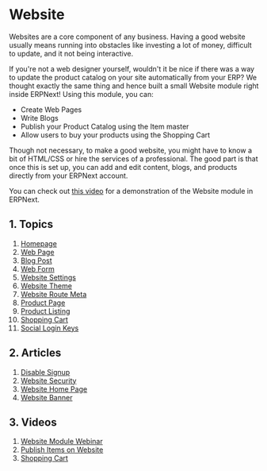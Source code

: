 <!-- add-breadcrumbs -->
# Website

Websites are a core component of any business. Having a good website usually
means running into obstacles like investing a lot of money, difficult to update,
and it not being interactive.

If you're not a web designer yourself, wouldn't it be nice if there was a way to
update the product catalog on your site automatically from your ERP? We thought
exactly the same thing and hence built a small Website module right inside
ERPNext! Using this module, you can:

- Create Web Pages
- Write Blogs
- Publish your Product Catalog using the Item master
- Allow users to buy your products using the Shopping Cart

Though not necessary, to make a good website, you might have to know a bit of
HTML/CSS or hire the services of a professional. The good part is that once this
is set up, you can add and edit content, blogs, and products directly from your
ERPNext account.

You can check out [this video](https://www.youtube.com/watch?v=lyW6mfFBSNw)
for a demonstration of the Website module in ERPNext.

## 1. Topics

1. [Homepage](/docs/v13/user/manual/en/website/homepage)
1. [Web Page](/docs/v13/user/manual/en/website/web-page)
1. [Blog Post](/docs/v13/user/manual/en/website/blog-post)
1. [Web Form](/docs/v13/user/manual/en/website/web-form)
1. [Website Settings](/docs/v13/user/manual/en/website/website-settings)
1. [Website Theme](/docs/v13/user/manual/en/website/website-theme)
1. [Website Route Meta](/docs/v13/user/manual/en/website/website-route-meta)
1. [Product Page](/docs/v13/user/manual/en/website/product-page)
1. [Product Listing](/docs/v13/user/manual/en/website/product-listing)
1. [Shopping Cart](/docs/v13/user/manual/en/website/shopping-cart)
1. [Social Login Keys](/docs/v13/user/manual/en/website/social-login-keys)

## 2. Articles

1. [Disable Signup](/docs/v13/user/manual/en/website/articles/disable-signup)
1. [Website Security](/docs/v13/user/manual/en/website/articles/website-security)
1. [Website Home Page](/docs/v13/user/manual/en/website/articles/website-home-page)
1. [Website Banner](/docs/v13/user/manual/en/website/articles/website-banner)

## 3. Videos
1. [Website Module Webinar](https://www.youtube.com/watch?v=lyW6mfFBSNw)
1. [Publish Items on Website](/docs/v13/user/videos/learn/publish-items-on-website)
1. [Shopping Cart](/docs/v13/user/videos/learn/shopping-cart)
